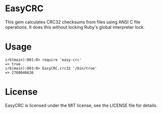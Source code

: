 # EasyCRC

This gem calculates CRC32 checksums from files using ANSI C file operations. It does this without locking Ruby's global interpreter lock.

# Usage

```irb
irb(main):001:0> require 'easy-crc'
=> true
irb(main):003:0> EasyCRC.crc32 '/bin/true'
=> 2768046636
```

# License

EasyCRC is licensed under the MIT license, see the LICENSE file for details.
